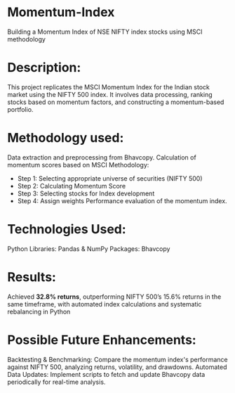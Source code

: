 # Momentum-Index
Building a Momentum Index of NSE NIFTY index stocks using MSCI methodology

# Description:
This project replicates the MSCI Momentum Index for the Indian stock market using the NIFTY 500 index. It involves data processing, ranking stocks based on momentum factors, and constructing a momentum-based portfolio.

# Methodology used:
Data extraction and preprocessing from Bhavcopy.
Calculation of momentum scores based on MSCI Methodology: 
- Step 1: Selecting appropriate universe of securities (NIFTY 500)
- Step 2: Calculating Momentum Score
- Step 3: Selecting stocks for Index development
- Step 4: Assign weights
Performance evaluation of the momentum index.

# Technologies Used:
Python
Libraries: Pandas & NumPy
Packages: Bhavcopy

# Results:
Achieved **32.8% returns**, outperforming NIFTY 500’s 15.6% returns in the same timeframe, with automated index calculations and systematic rebalancing in Python 

# Possible Future Enhancements:
Backtesting & Benchmarking: Compare the momentum index's performance against NIFTY 500, analyzing returns, volatility, and drawdowns.
Automated Data Updates: Implement scripts to fetch and update Bhavcopy data periodically for real-time analysis.

